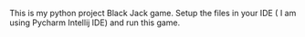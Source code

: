 This is my python project Black Jack game. Setup the files in your IDE ( I am using Pycharm Intellij IDE) and run this game.

